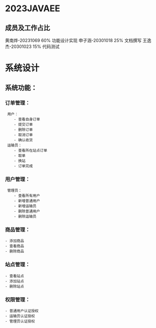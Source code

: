 # 2023JAVAEE

## 成员及工作占比
黄南烨-20231069  60% 功能设计实现
申子涵-20301018  25% 文档撰写
王逸杰-20301023  15% 代码测试

# 系统设计

## 系统功能：

### 订单管理：
     用户：
        - 查看自身订单
        - 提交订单
        - 删除订单
        - 取消订单
        - 确认收货
     运输员：
        - 查看所在站点订单
        - 取单
        - 换站
        - 订单完成

### 用户管理：
     管理员：
        - 查看所有用户
        - 新增普通用户
        - 新增运输员
        - 删除普通用户
        - 删除运输员

### 商品管理：
    - 添加商品
    - 查看商品
    - 删除商品
    

### 站点管理：
    - 查看站点
    - 添加站点
    - 删除站点

### 权限管理：
    - 普通用户认证授权
    - 运输员认证授权
    - 管理员认证授权


